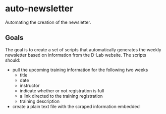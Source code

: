# auto-newsletter
Automating the creation of the newsletter.

## Goals
The goal is to create a set of scripts that automatically generates the weekly newsletter based on information from the D-Lab website. The scripts should:
* pull the upcoming training information for the following two weeks
    - title
    - date
    - instructor
    - indicate whether or not registration is full
    - a link directed to the training registration
    - training description
* create a plain text file with the scraped information embedded
